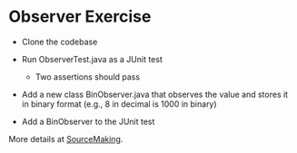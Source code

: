 # Observer Exercise

* Clone the codebase

* Run ObserverTest.java as a JUnit test

  * Two assertions should pass

* Add a new class BinObserver.java that observes the value and stores it in binary format (e.g., 8 in decimal is 1000 in binary)

* Add a BinObserver to the JUnit test

More details at [SourceMaking](https://sourcemaking.com/design_patterns/observer/).
